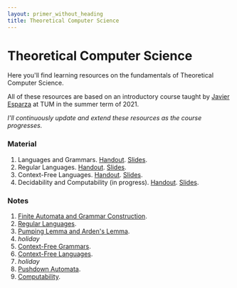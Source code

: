 ```yaml
---
layout: primer_without_heading
title: Theoretical Computer Science
---
```


# Theoretical Computer Science

Here you'll find learning resources on the fundamentals of Theoretical Computer Science.

All of these resources are based on an introductory course taught by [Javier Esparza](https://www7.in.tum.de/~esparza/) at TUM in the summer term of 2021.

_I'll continuously update and extend these resources as the course progresses._

### Material

1. Languages and Grammars. [Handout](https://jonhue.github.io/teaching-theo/handout-languages_and_grammars.pdf). [Slides](https://jonhue.github.io/teaching-dwt-rev/languages_and_grammars.pdf).
2. Regular Languages. [Handout](https://jonhue.github.io/teaching-theo/handout-regular_languages.pdf). [Slides](https://jonhue.github.io/teaching-dwt-rev/regular_languages.pdf).
3. Context-Free Languages. [Handout](https://jonhue.github.io/teaching-theo/handout-context_free_languages.pdf). [Slides](https://jonhue.github.io/teaching-dwt-rev/context_free_languages.pdf).
4. Decidability and Computability (in progress). [Handout](https://jonhue.github.io/teaching-theo/handout-decidability_and_computability.pdf). [Slides](https://jonhue.github.io/teaching-dwt-rev/decidability_and_computability.pdf).

### Notes

1. [Finite Automata and Grammar Construction](https://wbo.ophir.dev/boards/theo-1).
2. [Regular Languages](https://wbo.ophir.dev/boards/theo-2).
3. [Pumping Lemma and Arden's Lemma](https://wbo.ophir.dev/boards/theo-3).
4. _holiday_
5. [Context-Free Grammars](https://wbo.ophir.dev/boards/theo-5).
6. [Context-Free Languages](https://wbo.ophir.dev/boards/theo-6).
7. _holiday_
8. [Pushdown Automata](https://wbo.ophir.dev/boards/theo-8).
8. [Computability](https://wbo.ophir.dev/boards/theo-9).
